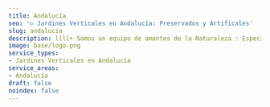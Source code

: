 ```yaml
---
title: Andalucía
seo: '▷ Jardines Verticales en Andalucía: Preservados y Artificales'
slug: andalucia
description: llll➤ Somos un equipo de amantes de la Naturaleza ☝ Especializadas en Diseño de Interiores con Jardines Verticales en Andalucía.
image: base/logo.png
service_types:
- Jardines Verticales en Andalucía
service_areas:
- Andalucía
draft: false
noindex: false
---
```

